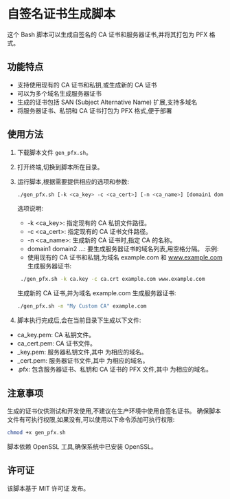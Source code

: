 # 自签名证书生成脚本

这个 Bash 脚本可以生成自签名的 CA 证书和服务器证书,并将其打包为 PFX 格式。

## 功能特点

- 支持使用现有的 CA 证书和私钥,或生成新的 CA 证书
- 可以为多个域名生成服务器证书
- 生成的证书包括 SAN (Subject Alternative Name) 扩展,支持多域名
- 将服务器证书、私钥和 CA 证书打包为 PFX 格式,便于部署

## 使用方法

1. 下载脚本文件 `gen_pfx.sh`。

2. 打开终端,切换到脚本所在目录。

3. 运行脚本,根据需要提供相应的选项和参数:

   ```bash
   ./gen_pfx.sh [-k <ca_key> -c <ca_cert>] [-n <ca_name>] [domain1 domain2 ...]
   ```

   选项说明:
   - -k <ca_key>: 指定现有的 CA 私钥文件路径。
   - -c <ca_cert>: 指定现有的 CA 证书文件路径。
   - -n <ca_name>: 生成新的 CA 证书时,指定 CA 的名称。
   - domain1 domain2 ...: 要生成服务器证书的域名列表,用空格分隔。
   示例:
   - 使用现有的 CA 证书和私钥,为域名 example.com 和 www.example.com 生成服务器证书:

   ```bash
    ./gen_pfx.sh -k ca.key -c ca.crt example.com www.example.com
   ```

   生成新的 CA 证书,并为域名 example.com 生成服务器证书:

   ```bash
   ./gen_pfx.sh -n "My Custom CA" example.com
   ```

4. 脚本执行完成后,会在当前目录下生成以下文件:
- ca_key.pem: CA 私钥文件。
- ca_cert.pem: CA 证书文件。
- <domain>_key.pem: 服务器私钥文件,其中 <domain> 为相应的域名。
- <domain>_cert.pem: 服务器证书文件,其中 <domain> 为相应的域名。
- <domain>.pfx: 包含服务器证书、私钥和 CA 证书的 PFX 文件,其中 <domain> 为相应的域名。

## 注意事项
生成的证书仅供测试和开发使用,不建议在生产环境中使用自签名证书。
确保脚本文件有可执行权限,如果没有,可以使用以下命令添加可执行权限:

```bash
chmod +x gen_pfx.sh
```

脚本依赖 OpenSSL 工具,确保系统中已安装 OpenSSL。

## 许可证
该脚本基于 MIT 许可证 发布。
